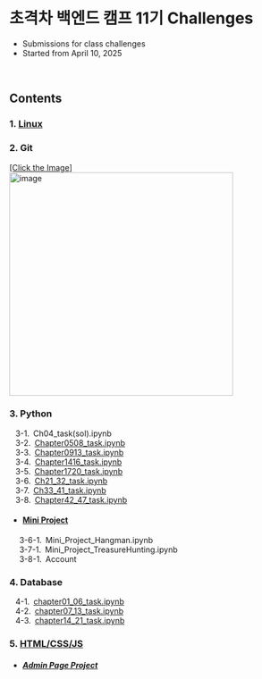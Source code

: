 # 초격차 백엔드 캠프 11기 Challenges
- Submissions for class challenges
- Started from April 10, 2025
<br/>

## Contents<br/>
  ### 1. [Linux](https://github.com/loveyoun/chogyukcha_11_challenges/tree/main/Linux)<br/>
  ### 2. Git<br/>
  [[Click the Image]<br/><img width="400" alt="image" src="https://github.com/user-attachments/assets/3b1a309b-dc22-41cb-be02-3e61964602ad" />](https://github.com/loveyoun/chogyukcha_11_challenges/tree/main/Git)<br/>
  ### 3. Python<br/>
  &ensp; 3-1.&ensp;Ch04_task(sol).ipynb<br/>
  &ensp; 3-2.&ensp;[Chapter0508_task.ipynb](https://github.com/loveyoun/chogyukcha_11_challenges/blob/main/Python/Chapter0508_task.ipynb)<br/>
  &ensp; 3-3.&ensp;[Chapter0913_task.ipynb](https://github.com/loveyoun/chogyukcha_11_challenges/blob/main/Python/Chaper0913_task.ipynb)<br/>
  &ensp; 3-4.&ensp;[Chapter1416_task.ipynb](https://github.com/loveyoun/chogyukcha_11_challenges/blob/main/Python/Chaper1416_task.ipynb)<br/>
  &ensp; 3-5.&ensp;[Chapter1720_task.ipynb](https://github.com/loveyoun/chogyukcha_11_challenges/blob/main/Python/Chapter1720_task.ipynb)<br/>
  &ensp; 3-6.&ensp;[Ch21_32_task.ipynb](https://github.com/loveyoun/chogyukcha_11_challenges/blob/main/Python/Ch21_32_task.ipynb)<br/>
  &ensp; 3-7.&ensp;[Ch33_41_task.ipynb](https://github.com/loveyoun/chogyukcha_11_challenges/blob/main/Python/Ch33_41_task.ipynb)<br/>
  &ensp; 3-8.&ensp;[Chapter42_47_task.ipynb](https://github.com/loveyoun/chogyukcha_11_challenges/blob/main/Python/Chapter42_47_task.ipynb)<br/>
  
  - #### [Mini Project](https://github.com/loveyoun/chogyukcha_11_challenges/tree/main/Python/Mini_Project)<br/>
  &ensp;&ensp; 3-6-1.&ensp;Mini_Project_Hangman.ipynb<br/>
  &ensp;&ensp; 3-7-1.&ensp;Mini_Project_TreasureHunting.ipynb<br/>
  &ensp;&ensp; 3-8-1.&ensp;Account<br/>

  ### 4. Database<br/>
  &ensp; 4-1.&ensp;[chapter01_06_task.ipynb](https://github.com/loveyoun/chogyukcha_11_challenges/blob/main/Database/chapter01_06.ipynb)<br/>
  &ensp; 4-2.&ensp;[chapter07_13_task.ipynb](https://github.com/loveyoun/chogyukcha_11_challenges/blob/main/Database/chapter07_13.ipynb)<br/>
  &ensp; 4-3.&ensp;[chapter14_21_task.ipynb](https://github.com/loveyoun/chogyukcha_11_challenges/blob/main/Database/chapter14_21.ipynb)<br/>

  ### 5. [HTML/CSS/JS](https://github.com/loveyoun/chogyukcha_11_challenges/tree/main/HTML%3ACSS%3AJS)<br>
  - ##### [Admin Page Project](https://github.com/loveyoun/chogyukcha_11_challenges/tree/main/HTML%3ACSS%3AJS/project)<br>
